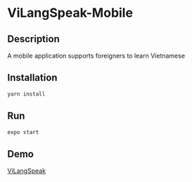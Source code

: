 # ViLangSpeak-Mobile

## Description

A mobile application supports foreigners to learn Vietnamese

## Installation

```bash
yarn install
```

## Run

```bash
expo start
```

## Demo
[ViLangSpeak](https://drive.google.com/file/d/1sQpCB5gnzsh5NzowMLRJ6KWBZpz4kDW_/view?usp=sharing)
